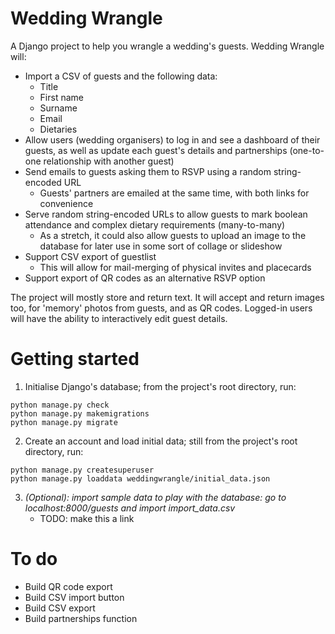 # Wedding Wrangle

A Django project to help you wrangle a wedding's guests. Wedding Wrangle will:

* Import a CSV of guests and the following data:
    * Title
    * First name
    * Surname
    * Email
    * Dietaries
* Allow users (wedding organisers) to log in and see a dashboard of their guests, as
  well as update each guest's details and partnerships (one-to-one relationship with
  another guest)
* Send emails to guests asking them to RSVP using a random string-encoded URL 
    * Guests' partners are emailed at the same time, with both links for convenience
* Serve random string-encoded URLs to allow guests to mark boolean attendance and
  complex dietary requirements (many-to-many)
    * As a stretch, it could also allow guests to upload an image to the database for
      later use in some sort of collage or slideshow
* Support CSV export of guestlist
    * This will allow for mail-merging of physical invites and placecards
* Support export of QR codes as an alternative RSVP option

The project will mostly store and return text. It will accept and return images too, for
'memory' photos from guests, and as QR codes. Logged-in users will have the ability to
interactively edit guest details.

# Getting started

1. Initialise Django's database; from the project's root directory, run:

``` 
python manage.py check
python manage.py makemigrations
python manage.py migrate
```
2. Create an account and load initial data; still from the project's root directory, 
run:
```
python manage.py createsuperuser
python manage.py loaddata weddingwrangle/initial_data.json
``` 

3. *(Optional): import sample data to play with the database: go to
   localhost:8000/guests and import import_data.csv*
   * TODO: make this a link

# To do

* Build QR code export
* Build CSV import button
* Build CSV export
* Build partnerships function

